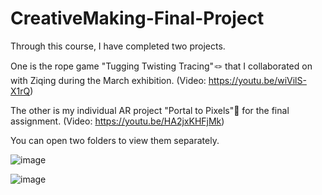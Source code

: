 # CreativeMaking-Final-Project

Through this course, I have completed two projects. 

One is the rope game "Tugging Twisting Tracing"🪢 that I collaborated on with Ziqing during the March exhibition. (Video: https://youtu.be/wiVilS-X1rQ)

The other is my individual AR project "Portal to Pixels"🦜 for the final assignment. (Video: https://youtu.be/HA2jxKHFjMk)

You can open two folders to view them separately.

![image](https://git.arts.ac.uk/22010390/jpg/blob/main/%E6%88%AA%E5%B1%8F2023-06-09%2016.58.46.png)


![image](https://git.arts.ac.uk/22010390/jpg/blob/main/%E6%88%AA%E5%B1%8F2023-06-09%2022.54.37.png)
